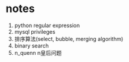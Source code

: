 # notes
1.  python regular expression
2.  mysql privileges
3.  排序算法(select, bubble, merging algorithm)
4.  binary search
5.  n_quenn n皇后问题